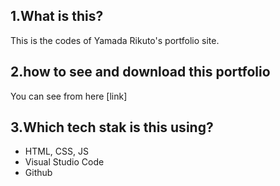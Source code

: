 ## 1.What is this?

This is the codes of Yamada Rikuto's portfolio site.

## 2.how to see and download this portfolio

You can see from here [link]

## 3.Which tech stak is this using?

- HTML, CSS, JS
- Visual Studio Code
- Github
